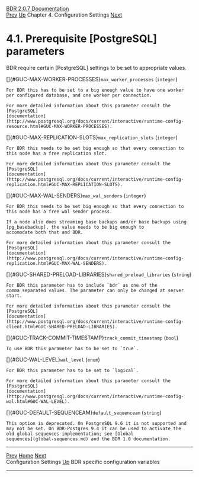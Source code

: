   [BDR 2.0.7 Documentation](README.md)                                                                                                    
  [Prev](settings.md "Configuration Settings")   [Up](settings.md)    Chapter 4. Configuration Settings    [Next](bdr-configuration-variables.md "BDR specific configuration variables")  


# 4.1. Prerequisite [PostgreSQL] parameters

BDR require certain [PostgreSQL] settings to be set to
appropriate values.


[]{#GUC-MAX-WORKER-PROCESSES}`max_worker_processes` (`integer`)

    For BDR this has to be set to a big enough value to have one worker
    per configured database, and one worker per connection.

    For more detailed information about this parameter consult the
    [PostgreSQL]
    [documentation](http://www.postgresql.org/docs/current/interactive/runtime-config-resource.html#GUC-MAX-WORKER-PROCESSES).

[]{#GUC-MAX-REPLICATION-SLOTS}`max_replication_slots` (`integer`)

    For BDR this needs to be set big enough so that every connection to
    this node has a free replication slot.

    For more detailed information about this parameter consult the
    [PostgreSQL]
    [documentation](http://www.postgresql.org/docs/current/interactive/runtime-config-replication.html#GUC-MAX-REPLICATION-SLOTS).

[]{#GUC-MAX-WAL-SENDERS}`max_wal_senders` (`integer`)

    For BDR this needs to be set big enough so that every connection to
    this node has a free wal sender process.

    If a node also does streaming base backups and/or base backups using
    [pg_basebackup], the value needs to be big enough to
    accomodate both that and BDR.

    For more detailed information about this parameter consult the
    [PostgreSQL]
    [documentation](http://www.postgresql.org/docs/current/interactive/runtime-config-replication.html#GUC-MAX-WAL-SENDERS).

[]{#GUC-SHARED-PRELOAD-LIBRARIES}`shared_preload_libraries` (`string`)

    For BDR this parameter has to include `bdr` as one of the
    comma separated values. The parameter can only be changed at server
    start.

    For more detailed information about this parameter consult the
    [PostgreSQL]
    [documentation](http://www.postgresql.org/docs/current/interactive/runtime-config-client.html#GUC-SHARED-PRELOAD-LIBRARIES).

[]{#GUC-TRACK-COMMIT-TIMESTAMP}`track_commit_timestamp` (`bool`)

    To use BDR this parameter has to be set to `true`.

[]{#GUC-WAL-LEVEL}`wal_level` (`enum`)

    For BDR this parameter has to be set to `logical`.

    For more detailed information about this parameter consult the
    [PostgreSQL]
    [documentation](http://www.postgresql.org/docs/current/interactive/runtime-config-wal.html#GUC-WAL-LEVEL).

[]{#GUC-DEFAULT-SEQUENCEAM}`default_sequenceam` (`string`)

    This option is deprecated. On PostgreSQL 9.6 it is not supported and
    may not be set. On BDR-Postgres 9.4 it can be used to activate the
    old global sequences implementation; see [Global
    sequences](global-sequences.md) and the BDR 1.0 documentation.



  -------------------------------------- ------------------------------------ ---------------------------------------------------------
  [Prev](settings.md)    [Home](README.md)     [Next](bdr-configuration-variables.md)  
  Configuration Settings                  [Up](settings.md)                       BDR specific configuration variables
  -------------------------------------- ------------------------------------ ---------------------------------------------------------
